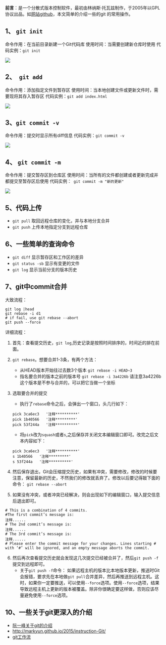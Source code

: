 **前言**：是一个分散式版本控制软件，最初由林纳斯·托瓦兹制作，于2005年以GPL协议出品。如[网站github](https://github.com/)，本文简单的介绍一些的git 的常用操作。

## 1、 `git init`

命令作用：在当前目录新建一个Git代码库
使用时间：当需要创建新仓库时使用
代码实例：`git init`

![](https://upload-images.jianshu.io/upload_images/11827773-5d65ee73b5885f38.png?imageMogr2/auto-orient/strip%7CimageView2/2/w/1240)


## 2、` git add`

命令作用：添加指定文件到暂存区
使用时间：当本地创建文件或更新文件时，需要现将其存入暂存区
代码实例：`git add index.html`

![](https://upload-images.jianshu.io/upload_images/11827773-c48879435da98583.png?imageMogr2/auto-orient/strip%7CimageView2/2/w/1240)

## 3、`git commit -v`

命令作用：提交时显示所有diff信息 
代码实例：`git commit -v`

![](https://upload-images.jianshu.io/upload_images/11827773-34e6dfe939775af9.png?imageMogr2/auto-orient/strip%7CimageView2/2/w/1240)

## 4、 `git commit -m`

命令作用：提交暂存区到仓库区
使用时间：当所有的文件都创建或者更新完成并都提交至暂存区后使用
代码实例：` git commit -m "新的更新"`

![](https://upload-images.jianshu.io/upload_images/11827773-a5ed735e7ad74794.png?imageMogr2/auto-orient/strip%7CimageView2/2/w/1240)

## 5、代码上传

- `git pull` 取回远程仓库的变化，并与本地分支合并
- `git push` 上传本地指定分支到远程仓库

## 6、一些简单的查询命令
- `git diff` 显示暂存区和工作区的差异
- `git status -sb` 显示有变更的文件
- `git log` 显示当前分支的版本历史

## 7、git中commit合并

大致流程：
```
git log |head
git rebase -i d1
# if fail, use git rebase --abort
git push --force
```
详细流程：
1. 首先：查看提交历史，`git log`,历史记录是按照时间排序的，时间近的排在前面。
2. `git rebase`。想要合并1-3条，有两个方法：
    - 从HEAD版本开始往过去数3个版本
`git rebase -i HEAD~3` 
    - 指名要合并的版本之前的版本号
`git rebase -i 3a4226b`
请注意3a4226b这个版本是不参与合并的，可以把它当做一个坐标

3. 选取要合并的提交
    - 执行了`rebase`命令之后，会弹出一个窗口，头几行如下：
    ```
    pick 3ca6ec3   '注释**********'
    pick 1b40566   '注释*********'
    pick 53f244a   '注释**********'
    ```
   - 将`pick`改为`squash`或者`s`,之后保存并关闭文本编辑窗口即可。改完之后文本内容如下：
    ```
    pick 3ca6ec3   '注释**********'
    s 1b40566   '注释*********'
    s 53f244a   '注释**********'
    ```
4. 然后保存退出，Git会压缩提交历史，如果有冲突，需要修改，修改的时候要注意，保留最新的历史，不然我们的修改就丢弃了。修改以后要记得敲下面的命令：
`git rebase --abort `

5. 如果没有冲突，或者冲突已经解决，则会出现如下的编辑窗口，输入提交信息后退出即可。
```
# This is a combination of 4 commits.  
#The first commit’s message is:  
注释......
# The 2nd commit’s message is:  
注释......
# The 3rd commit’s message is:  
注释......
# Please enter the commit message for your changes. Lines starting # with ‘#’ will be ignored, and an empty message aborts the commit.
```
6. 然后再次查看提交历史就会发现这几次提交已经被合并了，然后`git push -f`提交到远程即可。
    - 关于`git push -f`命令：
如果远程主机的版本比本地版本更新，推送时Git会报错，要求先在本地做`git pull`合并差异，然后再推送到远程主机。这时，如果你一定要推送，可以使用`--force`选项。使用`--force`选项，结果导致远程主机上更新的版本被覆盖。除非你很确定要这样做，否则应该尽量避免使用`--force`选项。


## 10、一些关于git更深入的介绍
- [阮一峰关于git的介绍](http://www.ruanyifeng.com/blog/2015/12/git-cheat-sheet.html)
- http://markyun.github.io/2015/instruction-Git/
- [git工作流](https://github.com/xirong/my-git/blob/master/git-workflow-tutorial.md)



